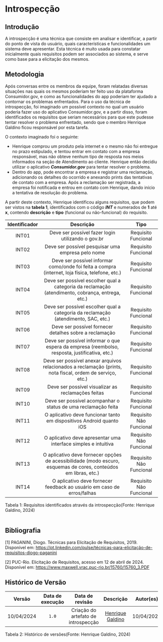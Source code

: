 # Introspecção

## Introdução

A introspecção é uma técnica que consiste em analisar e identificar, a partir do ponto de vista do usuário, quais características e funcionalidades um sistema deve apresentar. Esta técnica é muito usada para constatar inicialmente quais requisitos podem ser associados ao sistema, e serve como base para a elicitação dos mesmos.

## Metodologia

Após conversas entre os membros da equipe, foram relatadas diversas situações nas quais os mesmos poderiam ter feito uso da plataforma Consumidor.gov, e como as funcionalidades do app poderiam ter ajudado a contornar os problemas enfrentados. Para o uso da técnica de  introspecção, foi imaginado um possível contexto no qual um usuário poderia fazer uso do aplicativo Consumidor.gov, e a partir disso, foram identificados os requisitos que seriam necessários para que este pudesse tentar resolver o problema enfrentado, sendo que o membro Henrique Galdino ficou responsável por esta tarefa.

O contexto imaginado foi o seguinte:

- Henrique comprou um produto pela internet e o mesmo não foi entregue no prazo estipulado, e tentou entrar em contato com a empresa responsável, mas não obteve nenhum tipo de resposta nos meios informados na seção de Atendimento ao cliente. Henrique então decidiu utilizar o aplicativo ***Consumidor.gov*** para tentar resolver o problema. 
- Dentro do app, pode encontrar a empresa e registrar uma reclamação, adicionando os detalhes do ocorrido e anexando prints das tentativas de contato com a empresa. Após a reclamação ser registrada, a empresa foi notificada e entrou em contato com Henrique, dando início a tentativa de resolução do problema.

A partir deste contexto, Henrique identificou alguns requisitos, que podem ser vistos na **tabela 1**, identificados com o código ***INT*** e numerados de **1** até **x**, contendo **descrição** e **tipo** (funcional ou não-funcional) do requisito.

| Identificador  |     Descrição    | Tipo  |
| :-: | :----------------------------------------: | :---: |
| INT01 | Deve ser possível fazer login utilizando o gov.br | Requisito Funcional |
| INT02 | Deve ser possível pesquisar uma empresa pelo nome | Requisito Funcional |
| INT03 | Deve ser possível informar como/onde foi feita a compra (internet, loja física, telefone, etc.) | Requisito Funcional |
| INT04 | Deve ser possível escolher qual a categoria da reclamação (atendimento, cobrança, entrega, etc.) | Requisito Funcional |
| INT05 | Deve ser possível escolher qual a categoria da reclamação (atendimento, SAC, etc.) | Requisito Funcional |
| INT06 | Deve ser possível fornecer detalhes sobre a reclamação | Requisito Funcional |
| INT07 | Deve ser possível informar o que espera da empresa (reembolso, resposta, justificativa, etc.) | Requisito Funcional |
| INT08 | Deve ser possível anexar arquivos relacionados a reclamação (prints, nota fiscal, ordem de serviço, etc.) | Requisito Funcional |
| INT09 | Deve ser possível visualizar as reclamações feitas | Requisito Funcional |
| INT10 | Deve ser possível acompanhar o status de uma reclamação feita | Requisito Funcional |
| INT11 | O aplicativo deve funcionar tanto em dispositivos Android quanto iOS | Requisito Não Funcional |
| INT12 | O aplicativo deve apresentar uma interface simples e intuitiva | Requisito Não Funcional |
| INT13 | O aplicativo deve fornecer opções de acessibilidade (modo escuro, esquemas de cores, conteúdos em libras, etc.) | Requisito Não Funcional |
| INT14 | O aplicativo deve fornecer feedback ao usuário em caso de erros/falhas | Requisito Não Funcional |

<div align="center">
<figcaption align="left">Tabela 1: Requisitos identificados através da introspecção(Fonte: Henrique Galdino, 2024)</figcaption>
</div>
<br/>

## Bibliografia

[1] PAGANINI, Diogo. Técnicas para Elicitação de Requisitos, 2019. Disponível em: <https://pt.linkedin.com/pulse/técnicas-para-elicitação-de-requisitos-diogo-paganini>

[2] PUC-Rio. Elicitação de Requisitos, acesso em 12 de abril de 2024. Disponível em: <https://www.maxwell.vrac.puc-rio.br/15760/15760_3.PDF>


## Histórico de Versão
| Versão | Data de execução | Data de revisão |  Descrição            | Autor(es)         | Revisor(es)  |
| :------: | :----------: | :--------: | :--------------------: | :-------------: | :----------: |
| 10/04/2024 | `1.0`  | Criação do artefato de introspecção| [Henrique Galdino](https://github.com/hgaldino05) | 10/04/2024 | [Rodrigo ](https://github.com/rodrigogontijoo) |

<div align="center">
<figcaption align="left">Tabela 2: Histórico de versões(Fonte: Henrique Galdino, 2024)</figcaption>
</div>
<br/>